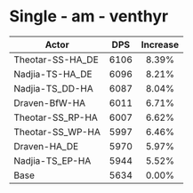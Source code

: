 # Single - am - venthyr
| Actor | DPS | Increase |
|---|:---:|:---:|
|Theotar-SS-HA_DE|6106|8.39%|
|Nadjia-TS-HA_DE|6096|8.21%|
|Nadjia-TS_DD-HA|6087|8.04%|
|Draven-BfW-HA|6011|6.71%|
|Theotar-SS_RP-HA|6007|6.62%|
|Theotar-SS_WP-HA|5997|6.46%|
|Draven-HA_DE|5970|5.97%|
|Nadjia-TS_EP-HA|5944|5.52%|
|Base|5634|0.00%|

